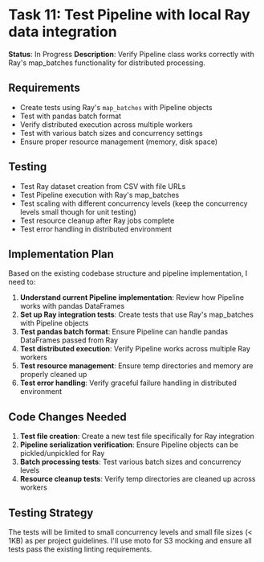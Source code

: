 # Task 11: Test Pipeline with local Ray data integration

**Status**: In Progress
**Description**: Verify Pipeline class works correctly with Ray's map_batches functionality for distributed processing.

## Requirements
- Create tests using Ray's `map_batches` with Pipeline objects
- Test with pandas batch format
- Verify distributed execution across multiple workers
- Test with various batch sizes and concurrency settings
- Ensure proper resource management (memory, disk space)

## Testing
- Test Ray dataset creation from CSV with file URLs
- Test Pipeline execution with Ray's map_batches
- Test scaling with different concurrency levels (keep the concurrency levels small though for unit testing)
- Test resource cleanup after Ray jobs complete
- Test error handling in distributed environment

## Implementation Plan

Based on the existing codebase structure and pipeline implementation, I need to:

1. **Understand current Pipeline implementation**: Review how Pipeline works with pandas DataFrames
2. **Set up Ray integration tests**: Create tests that use Ray's map_batches with Pipeline objects
3. **Test pandas batch format**: Ensure Pipeline can handle pandas DataFrames passed from Ray
4. **Test distributed execution**: Verify Pipeline works across multiple Ray workers
5. **Test resource management**: Ensure temp directories and memory are properly cleaned up
6. **Test error handling**: Verify graceful failure handling in distributed environment

## Code Changes Needed

1. **Test file creation**: Create a new test file specifically for Ray integration
2. **Pipeline serialization verification**: Ensure Pipeline objects can be pickled/unpickled for Ray
3. **Batch processing tests**: Test various batch sizes and concurrency levels
4. **Resource cleanup tests**: Verify temp directories are cleaned up across workers

## Testing Strategy

The tests will be limited to small concurrency levels and small file sizes (< 1KB) as per project guidelines. I'll use moto for S3 mocking and ensure all tests pass the existing linting requirements.
